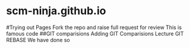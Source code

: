 # scm-ninja.github.io
#Trying out Pages
Fork the repo and raise full request for review
This is famous code
##GIT comparisions
Adding GIT Comparisions Lecture
GIT REBASE
We have done so
